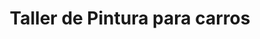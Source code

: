 ---
title: "Taller de Pintura para carros"
url: /santa-rosa-de-copan/taller-de-pintura-para-carros/
shop: reparación de automóviles
---